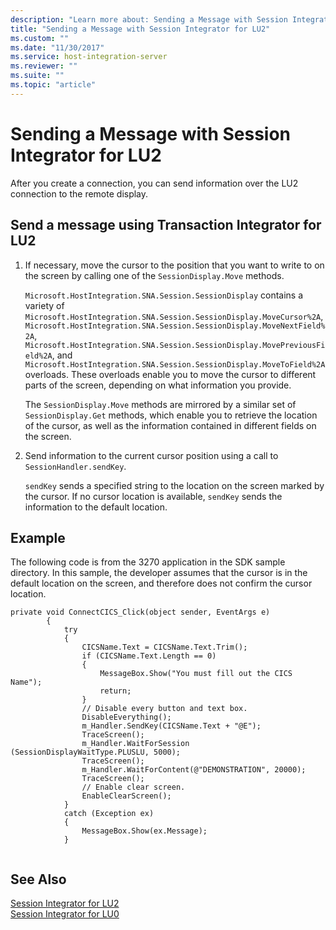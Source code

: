 ```yaml
---
description: "Learn more about: Sending a Message with Session Integrator for LU2"
title: "Sending a Message with Session Integrator for LU2"
ms.custom: ""
ms.date: "11/30/2017"
ms.service: host-integration-server
ms.reviewer: ""
ms.suite: ""
ms.topic: "article"
---
```

# Sending a Message with Session Integrator for LU2
After you create a connection, you can send information over the LU2 connection to the remote display.  
  
## Send a message using Transaction Integrator for LU2  
  
1.  If necessary, move the cursor to the position that you want to write to on the screen by calling one of the `SessionDisplay.Move` methods.  
  
     `Microsoft.HostIntegration.SNA.Session.SessionDisplay` contains a variety of `Microsoft.HostIntegration.SNA.Session.SessionDisplay.MoveCursor%2A`, `Microsoft.HostIntegration.SNA.Session.SessionDisplay.MoveNextField%2A`, `Microsoft.HostIntegration.SNA.Session.SessionDisplay.MovePreviousField%2A`, and `Microsoft.HostIntegration.SNA.Session.SessionDisplay.MoveToField%2A` overloads. These overloads enable you to move the cursor to different parts of the screen, depending on what information you provide.  
  
     The `SessionDisplay.Move` methods are mirrored by a similar set of `SessionDisplay.Get` methods, which enable you to retrieve the location of the cursor, as well as the information contained in different fields on the screen.  
  
2.  Send information to the current cursor position using a call to `SessionHandler.sendKey`.  
  
     `sendKey` sends a specified string to the location on the screen marked by the cursor. If no cursor location is available, `sendKey` sends the information to the default location.  
  
## Example  
 The following code is from the 3270 application in the SDK sample directory. In this sample, the developer assumes that the cursor is in the default location on the screen, and therefore does not confirm the cursor location.  
  
```  
private void ConnectCICS_Click(object sender, EventArgs e)  
        {  
            try  
            {  
                CICSName.Text = CICSName.Text.Trim();  
                if (CICSName.Text.Length == 0)  
                {  
                    MessageBox.Show("You must fill out the CICS Name");  
                    return;  
                }  
                // Disable every button and text box.  
                DisableEverything();  
                m_Handler.SendKey(CICSName.Text + "@E");  
                TraceScreen();  
                m_Handler.WaitForSession (SessionDisplayWaitType.PLUSLU, 5000);  
                TraceScreen();  
                m_Handler.WaitForContent(@"DEMONSTRATION", 20000);  
                TraceScreen();  
                // Enable clear screen.  
                EnableClearScreen();  
            }  
            catch (Exception ex)  
            {  
                MessageBox.Show(ex.Message);  
            }  
  
```  
  
## See Also  
 [Session Integrator for LU2](../core/session-integrator-for-lu21.md)   
 [Session Integrator for LU0](../core/session-integrator-for-lu02.md)
